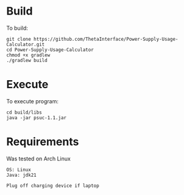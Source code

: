 # Build
To build:
```
git clone https://github.com/ThetaInterface/Power-Supply-Usage-Calculator.git
cd Power-Supply-Usage-Calculator
chmod +x gradlew
./gradlew build
```
# Execute
To execute program:
```
cd build/libs
java -jar psuc-1.1.jar
```
# Requirements
Was tested on Arch Linux
```
OS: Linux
Java: jdk21

Plug off charging device if laptop
```
